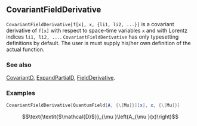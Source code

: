 ## CovariantFieldDerivative

`CovariantFieldDerivative[f[x], x, {li1, li2, ...}]` is a covariant derivative of `f[x]` with respect to space-time variables `x` and with Lorentz indices `li1, li2, ...`. `CovariantFieldDerivative` has only typesetting definitions by default. The user is must supply his/her own definition of the actual function.

### See also

[CovariantD](CovariantD), [ExpandPartialD](ExpandPartialD), [FieldDerivative](FieldDerivative).

### Examples

```mathematica
CovariantFieldDerivative[QuantumField[A, {\[Mu]}][x], x, {\[Mu]}]
```

$$\text{\textit{$\mathcal{D}$}}_{\mu }\left(A_{\mu }(x)\right)$$